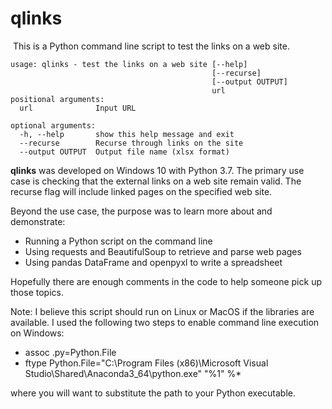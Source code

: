 
# qlinks
​
This is a Python command line script to test the links on a web site.
​
```
usage: qlinks - test the links on a web site [--help]
                                             [--recurse]
                                             [--output OUTPUT]
                                             url
positional arguments:
  url              Input URL

optional arguments:
  -h, --help       show this help message and exit
  --recurse        Recurse through links on the site
  --output OUTPUT  Output file name (xlsx format)
```

**qlinks** was developed on Windows 10 with Python 3.7. The primary use case is
checking that the external links on a web site remain valid. The recurse 
flag will include linked pages on the specified web site.

Beyond the use case, the purpose was to learn more about and demonstrate:

* Running a Python script on the command line
* Using requests and BeautifulSoup to retrieve and parse web pages
* Using pandas DataFrame and openpyxl to write a spreadsheet

Hopefully there are enough comments in the code to help someone pick up those topics.

Note: I believe this script should run on Linux or MacOS if the libraries are available. I used the following two steps to enable command line execution on Windows:

* assoc .py=Python.File
* ftype Python.File="C:\Program Files (x86)\Microsoft Visual Studio\Shared\Anaconda3_64\python.exe" "%1" %*

where you will want to substitute the path to your Python executable.
